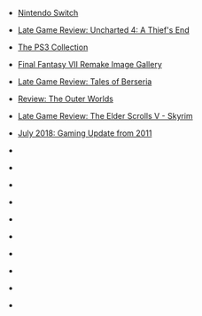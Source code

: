 
- [Nintendo Switch](/2020/09/nintendo-switch/)

- [Late Game Review: Uncharted 4: A Thief&#39;s End](/2020/09/uncharted4/)

- [The PS3 Collection](/2020/08/ps3-collection/)

- [Final Fantasy VII Remake Image Gallery](/2020/07/ff7r/)

- [Late Game Review: Tales of Berseria](/2020/03/tales-of-berseria/)

- [Review: The Outer Worlds](/2019/11/outer-worlds/)

- [Late Game Review: The Elder Scrolls V - Skyrim](/2018/11/late-game-review-the-elder-scrolls-v-skyrim/)

- [July 2018: Gaming Update from 2011](/2018/07/july-2018-gaming-update-from-2011/)

- [](/2018/01/10156316193913912-1/)

- [](/2018/01/10156316193913912-0/)

- [](/2017/02/10155335684828912-0/)

- [](/2017/01/10155323095923912-0/)

- [](/2017/01/10155307112053912-0/)

- [](/2017/01/10155256940218912-0/)

- [](/2017/01/10155246179153912-0/)

- [](/2016/04/717682657010712578/)

- [](/2014/12/2qckxd/)

- [](/2014/10/10153293302688912/)
